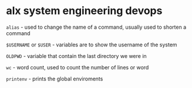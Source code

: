 # alx system engineering devops

`alias` - used to change the name of a command, usually used to shorten a command

`$USERNAME` or `$USER` - variables are to show the username of the system

`OLDPWD` - variable that contain the last directory we were in

`wc` - word count, used to count the number of lines or word

`printenv` - prints the global enviroments
